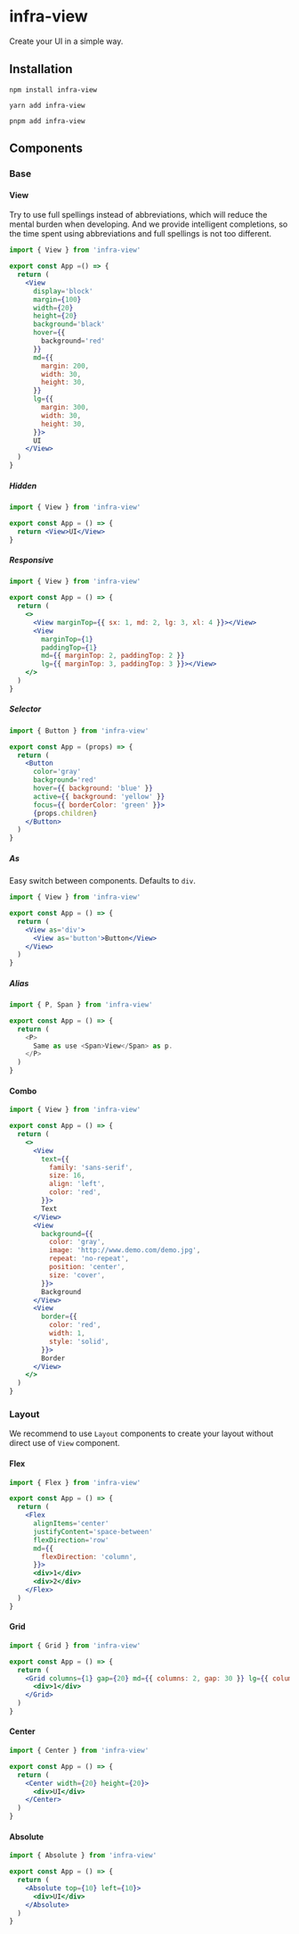 # infra-view

Create your UI in a simple way.

## Installation

```
npm install infra-view
```

```
yarn add infra-view
```

```
pnpm add infra-view
```

## Components

### Base

#### View

Try to use full spellings instead of abbreviations, which will reduce the mental burden when developing. And we provide intelligent completions, so the time spent using abbreviations and full spellings is not too different.

```jsx
import { View } from 'infra-view'

export const App =() => {
  return (
    <View
      display='block'
      margin={100}
      width={20}
      height={20}
      background='black'
      hover={{
        background='red'
      }}
      md={{
        margin: 200,
        width: 30,
        height: 30,
      }}
      lg={{
        margin: 300,
        width: 30,
        height: 30,
      }}>
      UI
    </View>
  )
}
```

##### Hidden

```jsx
import { View } from 'infra-view'

export const App = () => {
  return <View>UI</View>
}
```

##### Responsive

```jsx
import { View } from 'infra-view'

export const App = () => {
  return (
    <>
      <View marginTop={{ sx: 1, md: 2, lg: 3, xl: 4 }}></View>
      <View
        marginTop={1}
        paddingTop={1}
        md={{ marginTop: 2, paddingTop: 2 }}
        lg={{ marginTop: 3, paddingTop: 3 }}></View>
    </>
  )
}
```

##### Selector

```jsx
import { Button } from 'infra-view'

export const App = (props) => {
  return (
    <Button
      color='gray'
      background='red'
      hover={{ background: 'blue' }}
      active={{ background: 'yellow' }}
      focus={{ borderColor: 'green' }}>
      {props.children}
    </Button>
  )
}
```

##### As

Easy switch between components. Defaults to `div`.

```jsx
import { View } from 'infra-view'

export const App = () => {
  return (
    <View as='div'>
      <View as='button'>Button</View>
    </View>
  )
}
```

##### Alias

```js
import { P, Span } from 'infra-view'

export const App = () => {
  return (
    <P>
      Same as use <Span>View</Span> as p.
    </P>
  )
}
```

#### Combo

```jsx
import { View } from 'infra-view'

export const App = () => {
  return (
    <>
      <View
        text={{
          family: 'sans-serif',
          size: 16,
          align: 'left',
          color: 'red',
        }}>
        Text
      </View>
      <View
        background={{
          color: 'gray',
          image: 'http://www.demo.com/demo.jpg',
          repeat: 'no-repeat',
          position: 'center',
          size: 'cover',
        }}>
        Background
      </View>
      <View
        border={{
          color: 'red',
          width: 1,
          style: 'solid',
        }}>
        Border
      </View>
    </>
  )
}
```

### Layout

We recommend to use `Layout` components to create your layout without direct use of `View` component.

#### Flex

```jsx
import { Flex } from 'infra-view'

export const App = () => {
  return (
    <Flex
      alignItems='center'
      justifyContent='space-between'
      flexDirection='row'
      md={{
        flexDirection: 'column',
      }}>
      <div>1</div>
      <div>2</div>
    </Flex>
  )
}
```

#### Grid

```jsx
import { Grid } from 'infra-view'

export const App = () => {
  return (
    <Grid columns={1} gap={20} md={{ columns: 2, gap: 30 }} lg={{ columns: 3, gap: 40 }}>
      <div>1</div>
    </Grid>
  )
}
```

#### Center

```jsx
import { Center } from 'infra-view'

export const App = () => {
  return (
    <Center width={20} height={20}>
      <div>UI</div>
    </Center>
  )
}
```

#### Absolute

```jsx
import { Absolute } from 'infra-view'

export const App = () => {
  return (
    <Absolute top={10} left={10}>
      <div>UI</div>
    </Absolute>
  )
}
```
